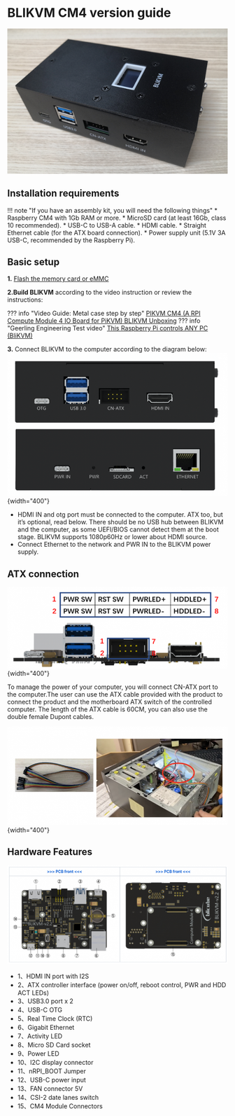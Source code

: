 # BLIKVM CM4 version guide 

![Image title](blikvm-cm4.png)

## Installation requirements
!!! note "If you have an assembly kit, you will need the following things"
    * Raspberry CM4 with 1Gb RAM or more.
    * MicroSD card (at least 16Gb, class 10 recommended).
    * USB-C to USB-A cable.
    * HDMI cable.
    * Straight Ethernet cable (for the ATX board connection).
    * Power supply unit (5.1V 3A USB-C, recommended by the Raspberry Pi).

## Basic setup
**1.** [Flash the memory card or eMMC ](./flashing_os.md) 

**2.Build BLIKVM** according to the video instruction or review the instructions:

??? info "Video Guide: Metal case step by step"
    [PIKVM CM4 (A RPI Compute Module 4 IO Board for PiKVM) BLIKVM Unboxing](https://www.youtube.com/watch?v=aehOawHklGE)
??? info "Geerling Engineering Test video"
    [This Raspberry Pi controls ANY PC (BliKVM)](https://www.youtube.com/watch?v=3OPd7svT3bE)

**3.** Connect BLIKVM to the computer according to the diagram below:
![Image title](image/blikcm-cm4-interface.png){width="400"}

* HDMI IN and otg port must be connected to the computer. ATX too, but it’s optional, read below. 
There should be no USB hub between BLIKVM and the computer, as some UEFI/BIOS cannot detect them at the boot stage. 
BLIKVM supports 1080p60Hz or lower about HDMI source.
* Connect Ethernet to the network and PWR IN to the BLIKVM power supply.

## ATX connection
![Image title](image/BLKVM-CM4/ATX-interface.png){width="400"}

To manage the power of your computer, you will connect CN-ATX port to the computer.The user can use the ATX cable 
provided with the product to connect the product and the motherboard ATX switch of the controlled computer. 
The length of the ATX cable is 60CM, you can also use the double female Dupont cables.

![Image title](image/BLKVM-CM4/atx-cable-computer.png){width="400"}

## Hardware Features
![Image title](image/BLKVM-CM4/blikvm-cm4-hardware-features.png)

* 1、HDMI IN port with I2S
* 2、ATX controller interface (power on/off, reboot control, PWR and HDD ACT LEDs)
* 3、USB3.0 port x 2
* 4、USB-C OTG
* 5、Real Time Clock (RTC)
* 6、Gigabit Ethernet
* 7、Activity LED
* 8、Micro SD Card socket
* 9、Power LED
* 10、I2C display connector
* 11、nRPI_BOOT Jumper
* 12、USB-C power input
* 13、FAN connector 5V
* 14、CSI-2 date lanes switch
* 15、CM4 Module Connectors